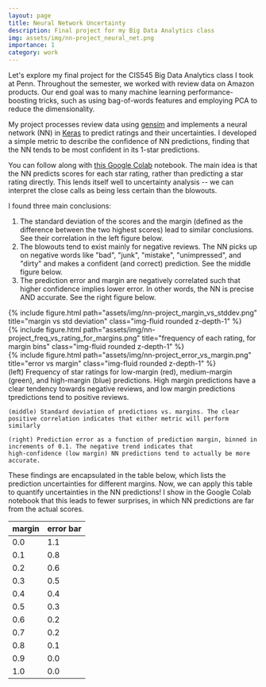```yaml
---
layout: page
title: Neural Network Uncertainty
description: Final project for my Big Data Analytics class 
img: assets/img/nn-project_neural_net.png
importance: 1
category: work
---
```


Let's explore my final project for the CIS545 Big Data Analytics class I took at Penn. 
Throughout the semester, we worked with review data on Amazon products. Our end goal was to 
many machine learning performance-boosting tricks, such as using bag-of-words features and employing 
PCA to reduce the dimensionality.

My project processes review data using [gensim](https://radimrehurek.com/gensim/) and 
implements a neural network (NN) in [Keras](https://keras.io) to predict ratings and their uncertainties. 
I developed a simple metric to describe the confidence of NN predictions, finding that the NN tends to be 
most confident in its 1-star predictions.

You can follow along with [this Google Colab](https://colab.research.google.com/drive/1UYSmG4MCaM9k20Zf6Zxt0yMHVo0xtAt1?usp=sharing) notebook.
The main idea is that the NN predicts scores for each star rating, rather than predicting a star rating directly. This lends itself well to 
uncertainty analysis -- we can interpret the close calls as being less certain than the blowouts. 

I found three main conclusions:
1. The standard deviation of the scores and the margin (defined as the difference between the two highest scores) lead to similar conclusions. 
See their correlation in the left figure below. 
2. The blowouts tend to exist mainly for negative reviews. The NN picks up on negative words like "bad", "junk", "mistake", "unimpressed", and "dirty" 
and makes a confident (and correct) prediction. See the middle figure below.
3. The prediction error and margin are negatively correlated such that higher confidence implies lower error. In other words, the NN is precise 
AND accurate. See the right figure below.

<div class="row">
    <div class="col-sm mt-3 mt-md-0">
        {% include figure.html path="assets/img/nn-project_margin_vs_stddev.png" title="margin vs std deviation" 
		class="img-fluid rounded z-depth-1" %}
    </div>
    <div class="col-sm mt-3 mt-md-0">
        {% include figure.html path="assets/img/nn-project_freq_vs_rating_for_margins.png" title="frequency of each rating, for margin bins"
		class="img-fluid rounded z-depth-1" %}
    </div>
    <div class="col-sm mt-3 mt-md-0">
        {% include figure.html path="assets/img/nn-project_error_vs_margin.png" title="error vs margin" 
		class="img-fluid rounded z-depth-1" %}
    </div>
</div>
<div class="caption">
    (left) Frequency of star ratings for low-margin (red), medium-margin (green), and high-margin (blue) predictions. 
	High margin predictions have a clear tendency towards negative reviews, and low margin predictions tpredictions tend to positive reviews.
	
	(middle) Standard deviation of predictions vs. margins. The clear positive correlation indicates that either metric will perform similarly
	
	(right) Prediction error as a function of prediction margin, binned in increments of 0.1. The negative trend indicates that 
	high-confidence (low margin) NN predictions tend to actually be more accurate.
</div>

These findings are encapsulated in the table below, which lists the prediction uncertainties for different margins. Now, we can apply this 
table to quantify uncertainties in the NN predictions! I show in the Google Colab notebook that this leads to fewer surprises, in which 
NN predictions are far from the actual scores.

| margin | error bar |
|--------|-----------|
| 0.0    | 1.1       |
| 0.1    | 0.8       |
| 0.2    | 0.6       |
| 0.3    | 0.5       |
| 0.4    | 0.4       |
| 0.5    | 0.3       |
| 0.6    | 0.2       |
| 0.7    | 0.2       |
| 0.8    | 0.1       |
| 0.9    | 0.0       |
| 1.0    | 0.0       |
